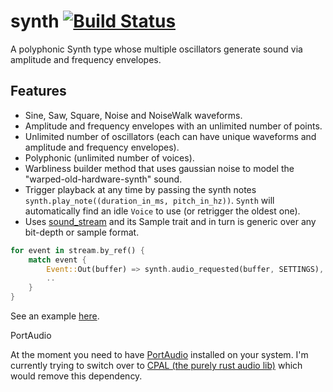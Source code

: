 # synth [![Build Status](https://travis-ci.org/RustAudio/envelope.svg?branch=master)](https://travis-ci.org/RustAudio/envelope)

A polyphonic Synth type whose multiple oscillators generate sound via amplitude and frequency envelopes.

Features
--------

- Sine, Saw, Square, Noise and NoiseWalk waveforms.
- Amplitude and frequency envelopes with an unlimited number of points.
- Unlimited number of oscillators (each can have unique waveforms and amplitude and frequency envelopes).
- Polyphonic (unlimited number of voices).
- Warbliness builder method that uses gaussian noise to model the "warped-old-hardware-synth" sound.
- Trigger playback at any time by passing the synth notes `synth.play_note((duration_in_ms, pitch_in_hz))`. `Synth` will automatically find an idle `Voice` to use (or retrigger the oldest one).
- Uses [sound_stream](https://github.com/RustAudio/sound_stream) and its Sample trait and in turn is generic over any bit-depth or sample format.

```Rust
for event in stream.by_ref() {
    match event {
        Event::Out(buffer) => synth.audio_requested(buffer, SETTINGS),
        ..
    }
}
```

See an example [here](https://github.com/RustAudio/synth/blob/master/examples/test.rs).

PortAudio

At the moment you need to have [PortAudio](http://www.portaudio.com/download.html) installed on your system. I'm currently trying to switch over to [CPAL (the purely rust audio lib)](https://github.com/tomaka/cpal) which would remove this dependency.
